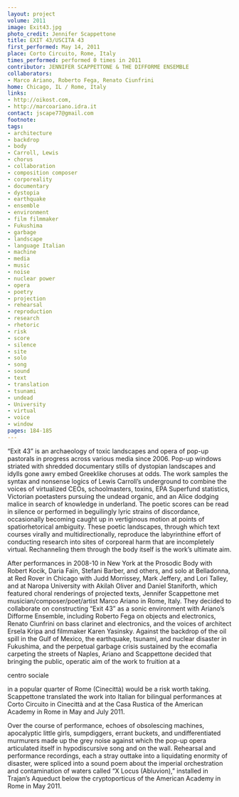 ```yaml
---
layout: project
volume: 2011
image: Exit43.jpg
photo_credit: Jennifer Scappettone
title: EXIT 43/USCITA 43
first_performed: May 14, 2011
place: Corto Circuito, Rome, Italy
times_performed: performed 0 times in 2011
contributor: JENNIFER SCAPPETTONE & THE DIFFORME ENSEMBLE
collaborators:
- Marco Ariano, Roberto Fega, Renato Ciunfrini
home: Chicago, IL / Rome, Italy
links:
- http://oikost.com,
- http://marcoariano.idra.it
contact: jscape77@gmail.com
footnote: 
tags:
- architecture
- backdrop
- body
- Carroll, Lewis
- chorus
- collaboration
- composition composer
- corporeality
- documentary
- dystopia
- earthquake
- ensemble
- environment
- film filmmaker
- Fukushima
- garbage
- landscape
- language Italian
- machine
- media
- music
- noise
- nuclear power
- opera
- poetry
- projection
- rehearsal
- reproduction
- research
- rhetoric
- risk
- score
- silence
- site
- solo
- song
- sound
- text
- translation
- tsunami
- undead
- University
- virtual
- voice
- window
pages: 184-185
---
```


“Exit 43” is an archaeology of toxic landscapes and opera of pop-up pastorals in progress across various media since 2006. Pop-up windows striated with shredded documentary stills of dystopian landscapes and idylls gone awry embed Greeklike choruses at odds. The work samples the syntax and nonsense logics of Lewis Carroll’s underground to combine the voices of virtualized CEOs, schoolmasters, toxins, EPA Superfund statistics, Victorian poetasters pursuing the undead organic, and an Alice dodging malice in search of knowledge in underland. The poetic scores can be read in silence or performed in beguilingly lyric strains of discordance, occasionally becoming caught up in vertiginous motion at points of spatiorhetorical ambiguity. These poetic landscapes, through which text courses virally and multidirectionally, reproduce the labyrinthine effort of conducting research into sites of corporeal harm that are incompletely virtual. Rechanneling them through the body itself is the work’s ultimate aim. 

After performances in 2008-10 in New York at the Prosodic Body with Robert Kocik, Daria Faïn, Stefani Barber, and others, and solo at Belladonna, at Red Rover in Chicago with Judd Morrissey, Mark Jeffery, and Lori Talley, and at Naropa University with Akilah Oliver and Daniel Staniforth, which featured choral renderings of projected texts, Jennifer Scappettone met musician/composer/poet/artist Marco Ariano in Rome, Italy. They decided to collaborate on constructing “Exit 43” as a sonic environment with Ariano’s Difforme Ensemble, including Roberto Fega on objects and electronics, Renato Ciunfrini on bass clarinet and electronics, and the voices of architect Ersela Kripa and filmmaker Karen Yasinsky. Against the backdrop of the oil spill in the Gulf of Mexico, the earthquake, tsunami, and nuclear disaster in Fukushima, and the perpetual garbage crisis sustained by the ecomafia carpeting the streets of Naples, Ariano and Scappettone decided that bringing the public, operatic aim of the work to fruition at a 

centro sociale

 in a popular quarter of Rome (Cinecittà) would be a risk worth taking. Scappettone translated the work into Italian for bilingual performances at Corto Circuito in Cinecittà and at the Casa Rustica of the American Academy in Rome in May and July 2011. 

Over the course of performance, echoes of obsolescing machines, apocalyptic little girls, sumpdiggers, errant buckets, and undifferentiated murmurers made up the grey noise against which the pop-up opera articulated itself in hypodiscursive song and on the wall. Rehearsal and performance recordings, each a stray outtake into a liquidating enormity of disaster, were spliced into a sound poem about the imperial orchestration and contamination of waters called “X Locus (Abluvion),” installed in Trajan’s Aqueduct below the cryptoporticus of the American Academy in Rome in May 2011.
